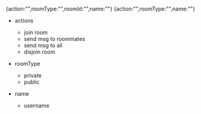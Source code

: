 {action:"",roomType:"",roomId:"",name:""}
{action:"",roomType:"",name:""}

- actions

  - join room
  - send msg to roommates
  - send msg to all
  - disjoin room

- roomType

  - private
  - public

- name
  - username
